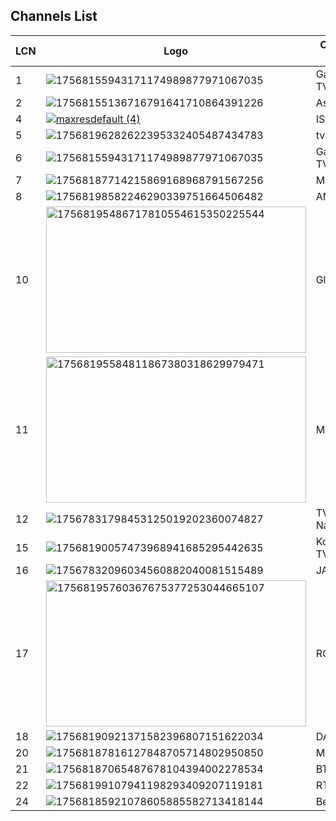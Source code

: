 ## Channels List
LCN | Logo | Channel Name
-- | -- | --
1 | ![17568155943171174989877971067035](https://github.com/user-attachments/assets/cbaa4d37-514f-42eb-92fb-d47f5eccb141) | Garuda TV HD
2 | ![17568155136716791641710864391226](https://github.com/user-attachments/assets/2bcc1dff-42f8-4347-875a-e84a695e2a7a) | Astha TV
4 | [![maxresdefault (4)](https://github.com/user-attachments/assets/f0614849-7d31-4493-b90b-58345cc79544)](https://i.ytimg.com/vi/VMzHD4Zl_jA/maxresdefault.jpg?v=68b65f4e) | IS:SUE
5 | ![17568196282622395332405487434783](https://github.com/user-attachments/assets/d24b831c-eb68-47a2-906a-e275aaaa5d07) | tvOne
6 | ![17568155943171174989877971067035](https://github.com/user-attachments/assets/cbaa4d37-514f-42eb-92fb-d47f5eccb141) | Garuda TV
7 | ![17568187714215869168968791567256](https://github.com/user-attachments/assets/5de6b529-2cf5-44c2-857c-3bd2173c558d) | Metro TV
8 | ![17568198582246290339751664506482](https://github.com/user-attachments/assets/6966bd53-32cc-437f-ada0-541dc42fffc2) | ANTV
10 | <img width="416" height="234" alt="17568195486717810554615350225544" src="https://github.com/user-attachments/assets/2f3b60d7-07b3-4a2e-a80e-0ed2d259a5e4" /> | Global TV
11 | <img width="416" height="234" alt="17568195584811867380318629979471" src="https://github.com/user-attachments/assets/100717d7-e9f7-42c7-a2d9-086369122108" /> | MNC TV
12 | ![17567831798453125019202360074827](https://github.com/user-attachments/assets/c08b96f2-445a-4aeb-84be-508cfc221ab9) | TVRI Nasional
15 | ![17568190057473968941685295442635](https://github.com/user-attachments/assets/a0ca8050-583a-4348-b64c-6015f2c2402b) | Kompas TV
16 | ![17567832096034560882040081515489](https://github.com/user-attachments/assets/0762ffb6-1bf9-4dad-bae0-675372525983) | JAKTV
17 | <img width="416" height="234" alt="17568195760367675377253044665107" src="https://github.com/user-attachments/assets/fccb04e9-4977-41f8-a8d8-27a54285dced" /> | RCTI
18 | ![17568190921371582396807151622034](https://github.com/user-attachments/assets/c507bae5-41d7-4a70-be65-d630e6ec91ba) | DAAI TV
20 | ![17568187816127848705714802950850](https://github.com/user-attachments/assets/54f9145f-fbfe-4bfb-a744-a69fcad67666) | MDTV
21 | ![17568187065487678104394002278534](https://github.com/user-attachments/assets/e7d2e028-fd4d-4986-b186-091c2edaae2c) | BTV
22 | ![17568199107941198293409207119181](https://github.com/user-attachments/assets/9e247624-2b06-4993-9eed-fec99db3b84b) | RTV
24 | ![17568185921078605885582713418144](https://github.com/user-attachments/assets/7622157c-8385-450b-88ee-89a0897293ef) | BeritaSatu
